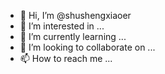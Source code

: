 - 👋 Hi, I’m @shushengxiaoer
- 👀 I’m interested in ...
- 🌱 I’m currently learning ...
- 💞️ I’m looking to collaborate on ...
- 📫 How to reach me ...

<!---
shushengxiaoer/shushengxiaoer is a ✨ special ✨ repository because its `README.md` (this file) appears on your GitHub profile.
You can click the Preview link to take a look at your changes.
--->
